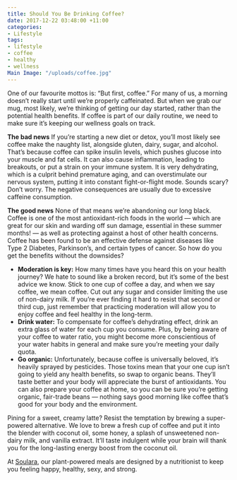```yaml
---
title: Should You Be Drinking Coffee?
date: 2017-12-22 03:48:00 +11:00
categories:
- Lifestyle
tags:
- lifestyle
- coffee
- healthy
- wellness
Main Image: "/uploads/coffee.jpg"
---
```


One of our favourite mottos is: “But first, coffee.” For many of us, a morning doesn’t really start until we’re properly caffeinated. But when we grab our mug, most likely, we’re thinking of getting our day started, rather than the potential health benefits. If coffee is part of our daily routine, we need to make sure it’s keeping our wellness goals on track. 

**The bad news**
If you’re starting a new diet or detox, you’ll most likely see coffee make the naughty list, alongside gluten, dairy, sugar, and alcohol. That’s because coffee can spike insulin levels, which pushes glucose into your muscle and fat cells. It can also cause inflammation, leading to breakouts, or put a strain on your immune system. It is very dehydrating, which is a culprit behind premature aging, and can overstimulate our nervous system, putting it into constant fight-or-flight mode. Sounds scary? Don’t worry. The negative consequences are usually due to excessive caffeine consumption. 

**The good news**
None of that means we’re abandoning our long black. Coffee is one of the most antioxidant-rich foods in the world — which are great for our skin and warding off sun damage, essential in these summer months! — as well as protecting against a host of other health concerns. Coffee has been found to be an effective defense against diseases like Type 2 Diabetes, Parkinson’s, and certain types of cancer. So how do you get the  benefits without the downsides? 
* **Moderation is key:** How many times have you heard this on your health journey? We hate to sound like a broken record, but it’s some of the best advice we know. Stick to one cup of coffee a day, and when we say coffee, we mean coffee. Cut out any sugar and consider limiting the use of non-dairy milk. If you’re ever finding it hard to resist that second or third cup, just remember that practicing moderation will allow you to enjoy coffee and feel healthy in the long-term.
* **Drink water:** To compensate for coffee’s dehydrating effect, drink an extra glass of water for each cup you consume. Plus, by being aware of your coffee to water ratio, you might become more conscientious of your water habits in general and make sure you’re meeting your daily quota.
* **Go organic:** Unfortunately, because coffee is universally beloved, it’s heavily sprayed by pesticides. Those toxins mean that your one cup isn’t going to yield any health benefits, so swap to organic beans. They’ll taste better and your body will appreciate the burst of antioxidants. You can also prepare your coffee at home, so you can be sure you’re getting organic, fair-trade beans — nothing says good morning like coffee that’s good for your body and the environment.

Pining for a sweet, creamy latte? Resist the temptation by brewing a super-powered alternative. We love to brew a fresh cup of coffee and put it into the blender with coconut oil, some honey, a splash of unsweetened non-dairy milk, and vanilla extract. It’ll taste indulgent while your brain will thank you for the long-lasting energy boost from the coconut oil.  

At [Soulara](soulara.com.au), our plant-powered meals are designed by a nutritionist to keep you feeling happy, healthy, sexy, and strong. 